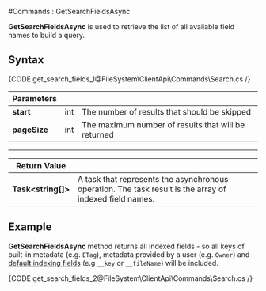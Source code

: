 ﻿#Commands : GetSearchFieldsAsync

**GetSearchFieldsAsync** is used to retrieve the list of all available field names to build a query.

## Syntax

{CODE get_search_fields_1@FileSystem\ClientApi\Commands\Search.cs /}

| Parameters | | |
| ------------- | ------------- | ----- |
| **start** | int | The number of results that should be skipped |
| **pageSize** | int | The maximum number of results that will be returned |

<hr />

| Return Value | |
| ------------- | ------------- |
| **Task&lt;string[]&gt;** | A task that represents the asynchronous operation. The task result is the array of indexed field names. |

## Example

**GetSearchFieldsAsync** method returns all indexed fields - so all keys of built-in metadata (e.g. `ETag`), metadata provided by a user (e.g. `Owner`) and [default indexing fields](../../../../indexing) (e.g `__key` or `__fileName`) will be included.

{CODE get_search_fields_2@FileSystem\ClientApi\Commands\Search.cs /}